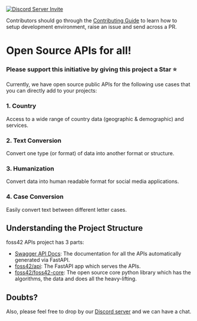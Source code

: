 [![Discord Server Invite](https://img.shields.io/badge/DISCORD-JOIN%20SERVER-5663F7?style=for-the-badge&logo=discord&logoColor=white)](https://bit.ly/heyfoss)

<!--This project is participating in GSSoC 2024.

![gssoc-logo-1](https://github.com/foss42/awesome-generative-ai-apis/assets/1382619/670b651a-15d7-4869-a4d1-6613df09fa37)-->

Contributors should go through the [Contributing Guide](https://github.com/foss42/api/blob/main/CONTRIBUTING.md) to learn how to setup development environment, raise an issue and send across a PR.

# Open Source APIs for all!

### Please support this initiative by giving this project a Star ⭐️

Currently, we have open source public APIs for the following use cases that you can directly add to your projects:

### 1. Country

Access to a wide range of country data (geographic & demographic) and services.

### 2. Text Conversion

Convert one type (or format) of data into another format or structure.

### 3. Humanization

Convert data into human readable format for social media applications.

### 4. Case Conversion

Easily convert text between different letter cases.

## Understanding the Project Structure

foss42 APIs project has 3 parts:

- [Swagger API Docs](https://api.apidash.dev/docs): The documentation for all the APIs automatically generated via FastAPI.
- [foss42/api](https://github.com/foss42/api): The FastAPI app which serves the APIs.
- [foss42/foss42-core](https://github.com/foss42/foss42-core): The open source core python library which has the algorithms, the data and does all the heavy-lifting.

## Doubts?

Also, please feel free to drop by our [Discord server](https://bit.ly/heyfoss) and we can have a chat.
